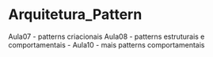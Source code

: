 # Arquitetura_Pattern
Aula07 - patterns criacionais Aula08 - patterns estruturais e comportamentais - Aula10 - mais patterns comportamentais
